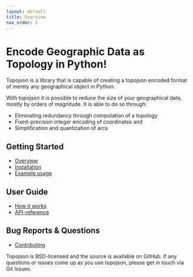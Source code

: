 ```yaml
---
layout: default
title: Overview
nav_order: 1
---
```


# Encode Geographic Data as Topology in Python!

Topojson is a library that is capable of creating a topojson encoded format of merely any geographical object in Python.

With topojson it is possible to reduce the size of your geographical data, mostly by orders of magnitude. It is able to do so through:

- Eliminating redundancy through computation of a topology
- Fixed-precision integer encoding of coordinates and
- Simplification and quantization of arcs

## Getting Started

- [Overview](index)
- [Installation](installation)
- [Example usage](example-usage)

## User Guide

- [How it works](how-it-works)
- [API-reference](api-reference)

## Bug Reports & Questions

- [Contributing](contributing)

Topojson is BSD-licensed and the source is available on GitHub. If any questions or issues come up as you use topojson, please get in touch via Git Issues.
